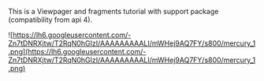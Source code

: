 This is a Viewpager and fragments tutorial with support package (compatibility from api 4).

![https://lh6.googleusercontent.com/-Zn7tDNRXjtw/T2RqN0hGIzI/AAAAAAAAALI/mWHej9AQ7FY/s800/mercury_1.png](https://lh6.googleusercontent.com/-Zn7tDNRXjtw/T2RqN0hGIzI/AAAAAAAAALI/mWHej9AQ7FY/s800/mercury_1.png)